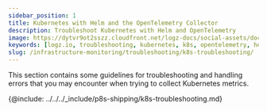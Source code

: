 ```yaml
---
sidebar_position: 1
title: Kubernetes with Helm and the OpenTelemetry Collector
description: Troubleshoot Kubernetes with Helm and OpenTelemetry
image: https://dytvr9ot2sszz.cloudfront.net/logz-docs/social-assets/docs-social.jpg
keywords: [logz.io, troubleshooting, kubernetes, k8s, opentelemetry, helm, helm chart]
slug: /infrastructure-monitoring/troubleshooting/k8s-troubleshooting/
---
```


This section contains some guidelines for troubleshooting and handling errors that you may encounter when trying to collect Kubernetes metrics. 

{@include: ../../../_include/p8s-shipping/k8s-troubleshooting.md}
